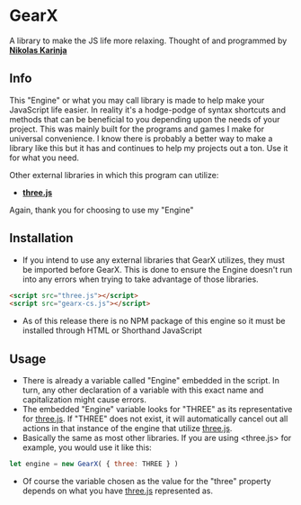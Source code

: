 # GearX
A library to make the JS life more relaxing.
Thought of and programmed by **[Nikolas Karinja](https://instagram.com/______whiteboii)**

## Info

This "Engine" or what you may call library is made to help make your JavaScript life easier. In reality
it's a hodge-podge of syntax shortcuts and methods that can be beneficial to you depending upon the needs
of your project. This was mainly built for the programs and games I make for universal convenience. I know
there is probably a better way to make a library like this but it has and continues to help my projects 
out a ton. Use it for what you need.

Other external libraries in which this program can utilize:

* **[three.js](https://github.com/mrdoob/three.js/)**

Again, thank you for choosing to use my "Engine"

## Installation

* If you intend to use any external libraries that GearX utilizes, they must be imported before GearX. This is done to ensure the Engine doesn't run into any errors when trying to take advantage of those libraries.
```html
<script src="three.js"></script>
<script src="gearx-cs.js"></script>
```
* As of this release there is no NPM package of this engine so it must be installed through HTML or Shorthand JavaScript

## Usage

* There is already a variable called "Engine" embedded in the script. In turn, any other declaration of a variable with this exact name and capitalization might cause errors.
* The embedded "Engine" variable looks for "THREE" as its representative for [three.js](https://github.com/mrdoob/three.js/). If "THREE" does not exist, it will automatically cancel out all actions in that instance of the engine that utilize [three.js](https://github.com/mrdoob/three.js/).
* Basically the same as most other libraries. If you are using <three.js> for example, you would use it like this:
```javascript
let engine = new GearX( { three: THREE } )
```
* Of course the variable chosen as the value for the "three" property depends on what you have [three.js](https://github.com/mrdoob/three.js/) represented as.
